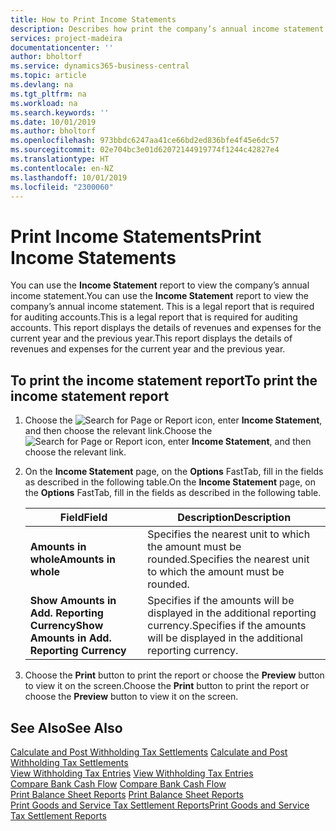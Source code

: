 ```yaml
---
title: How to Print Income Statements
description: Describes how print the company’s annual income statement in a report.
services: project-madeira
documentationcenter: ''
author: bholtorf
ms.service: dynamics365-business-central
ms.topic: article
ms.devlang: na
ms.tgt_pltfrm: na
ms.workload: na
ms.search.keywords: ''
ms.date: 10/01/2019
ms.author: bholtorf
ms.openlocfilehash: 973bbdc6247aa41ce66bd2ed836bfe4f45e6dc57
ms.sourcegitcommit: 02e704bc3e01d62072144919774f1244c42827e4
ms.translationtype: HT
ms.contentlocale: en-NZ
ms.lasthandoff: 10/01/2019
ms.locfileid: "2300060"
---
```

# <a name="print-income-statements"></a><span data-ttu-id="dd2b4-103">Print Income Statements</span><span class="sxs-lookup"><span data-stu-id="dd2b4-103">Print Income Statements</span></span>
<span data-ttu-id="dd2b4-104">You can use the **Income Statement** report to view the company’s annual income statement.</span><span class="sxs-lookup"><span data-stu-id="dd2b4-104">You can use the **Income Statement** report to view the company’s annual income statement.</span></span> <span data-ttu-id="dd2b4-105">This is a legal report that is required for auditing accounts.</span><span class="sxs-lookup"><span data-stu-id="dd2b4-105">This is a legal report that is required for auditing accounts.</span></span> <span data-ttu-id="dd2b4-106">This report displays the details of revenues and expenses for the current year and the previous year.</span><span class="sxs-lookup"><span data-stu-id="dd2b4-106">This report displays the details of revenues and expenses for the current year and the previous year.</span></span>  

## <a name="to-print-the-income-statement-report"></a><span data-ttu-id="dd2b4-107">To print the income statement report</span><span class="sxs-lookup"><span data-stu-id="dd2b4-107">To print the income statement report</span></span>  
1. <span data-ttu-id="dd2b4-108">Choose the ![Search for Page or Report](../../media/ui-search/search_small.png "Search for Page or Report icon") icon, enter **Income Statement**, and then choose the relevant link.</span><span class="sxs-lookup"><span data-stu-id="dd2b4-108">Choose the ![Search for Page or Report](../../media/ui-search/search_small.png "Search for Page or Report icon") icon, enter **Income Statement**, and then choose the relevant link.</span></span>  
2. <span data-ttu-id="dd2b4-109">On the **Income Statement** page, on the **Options** FastTab, fill in the fields as described in the following table.</span><span class="sxs-lookup"><span data-stu-id="dd2b4-109">On the **Income Statement** page, on the **Options** FastTab, fill in the fields as described in the following table.</span></span>  

    |<span data-ttu-id="dd2b4-110">Field</span><span class="sxs-lookup"><span data-stu-id="dd2b4-110">Field</span></span>|<span data-ttu-id="dd2b4-111">Description</span><span class="sxs-lookup"><span data-stu-id="dd2b4-111">Description</span></span>|  
    |---------------------------------|---------------------------------------|  
    |<span data-ttu-id="dd2b4-112">**Amounts in whole**</span><span class="sxs-lookup"><span data-stu-id="dd2b4-112">**Amounts in whole**</span></span>|<span data-ttu-id="dd2b4-113">Specifies the nearest unit to which the amount must be rounded.</span><span class="sxs-lookup"><span data-stu-id="dd2b4-113">Specifies the nearest unit to which the amount must be rounded.</span></span>|  
    |<span data-ttu-id="dd2b4-114">**Show Amounts in Add. Reporting Currency**</span><span class="sxs-lookup"><span data-stu-id="dd2b4-114">**Show Amounts in Add. Reporting Currency**</span></span>|<span data-ttu-id="dd2b4-115">Specifies if the amounts will be displayed in the additional reporting currency.</span><span class="sxs-lookup"><span data-stu-id="dd2b4-115">Specifies if the amounts will be displayed in the additional reporting currency.</span></span>|  

3.  <span data-ttu-id="dd2b4-116">Choose the **Print** button to print the report or choose the **Preview** button to view it on the screen.</span><span class="sxs-lookup"><span data-stu-id="dd2b4-116">Choose the **Print** button to print the report or choose the **Preview** button to view it on the screen.</span></span>  

## <a name="see-also"></a><span data-ttu-id="dd2b4-117">See Also</span><span class="sxs-lookup"><span data-stu-id="dd2b4-117">See Also</span></span>  
<span data-ttu-id="dd2b4-118">[Calculate and Post Withholding Tax Settlements](how-to-calculate-and-post-withholding-tax-settlements.md) </span><span class="sxs-lookup"><span data-stu-id="dd2b4-118">[Calculate and Post Withholding Tax Settlements](how-to-calculate-and-post-withholding-tax-settlements.md) </span></span>  
<span data-ttu-id="dd2b4-119">[View Withholding Tax Entries](how-to-view-withholding-tax-entries.md) </span><span class="sxs-lookup"><span data-stu-id="dd2b4-119">[View Withholding Tax Entries](how-to-view-withholding-tax-entries.md) </span></span>  
<span data-ttu-id="dd2b4-120">[Compare Bank Cash Flow](how-to-compare-bank-cash-flow.md) </span><span class="sxs-lookup"><span data-stu-id="dd2b4-120">[Compare Bank Cash Flow](how-to-compare-bank-cash-flow.md) </span></span>  
<span data-ttu-id="dd2b4-121">[Print Balance Sheet Reports](how-to-print-balance-sheet-reports.md) </span><span class="sxs-lookup"><span data-stu-id="dd2b4-121">[Print Balance Sheet Reports](how-to-print-balance-sheet-reports.md) </span></span>  
[<span data-ttu-id="dd2b4-122">Print Goods and Service Tax Settlement Reports</span><span class="sxs-lookup"><span data-stu-id="dd2b4-122">Print Goods and Service Tax Settlement Reports</span></span>](how-to-print-goods-and-service-tax-settlement-reports.md) 
